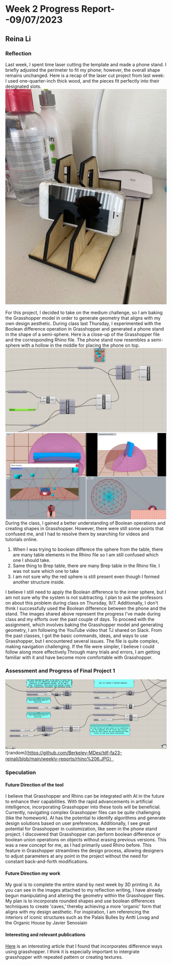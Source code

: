# Week 2 Progress Report- -09/07/2023

## Reina Li

### Reflection
Last week, I spent time laser cutting the template and made a phone stand. I briefly adjusted the perimeter to fit my phone; however, the overall shape remains unchanged. Here is a recap of the laser cut project from last week: I used one-quarter-inch thick wood, and the pieces fit perfectly into their designated slots.
![random](https://github.com/Berkeley-MDes/tdf-fa23-reinali/blob/main/weekly-reports/609786820237133587.jpg)

For this project, I decided to take on the medium challenge, so I am baking the Grasshopper model in order to generate geometry that aligns with my own design aesthetic. During class last Thursday, I experimented with the Boolean difference operation in Grasshopper and generated a phone stand in the shape of a semi-sphere. Here is a close-up of the Grasshopper file and the corresponding Rhino file. The phone stand now resembles a semi-sphere with a hollow in the middle for placing the phone on top.
![random](https://github.com/Berkeley-MDes/tdf-fa23-reinali/blob/main/weekly-reports/grasshopper%20in%20class.JPG)
![random](https://github.com/Berkeley-MDes/tdf-fa23-reinali/blob/main/weekly-reports/rhino%20in%20class.JPG)
During the class, I gained a better understanding of Boolean operations and creating shapes in Grasshopper. However, there were still some points that confused me, and I had to resolve them by searching for videos and tutorials online.
1. When I was trying to boolean differece the sphere from the table, there are many table elements in the Rhino file so I am still confused which one I should take.
2. Same thing to Brep table, there are many Brep table in the Rhino file. I was not sure which one to take
3. I am not sure why the red sphere is still present even though I formed another structure inside.
   
I believe I still need to apply the Boolean difference to the inner sphere, but I am not sure why the system is not subtracting. I plan to ask the professors on about this problem during class on Thursday, 9/7. Additionally, I don't think I successfully used the Boolean difference between the phone and the stand. The images shared above represent the progress I've made during class and my efforts over the past couple of days.
To proceed with the assignment, which involves baking the Grasshopper model and generating geometry, I am following the YouTube video that TJ shared on Slack. From the past classes, I got the basic commands, ideas, and ways to use Grasshopper, but I encountered several issues. The file is quite complex, making navigation challenging. If the file were simpler, I believe I could follow along more effectively.Through many trials and errors, I am getting familiar with it and have become more comfortable with Grasshopper.

### Assessment and Progress of Final Project 1
![random](https://github.com/Berkeley-MDes/tdf-fa23-reinali/blob/main/weekly-reports/grasshopper%206.JPG)
![random](https://github.com/Berkeley-MDes/tdf-fa23-reinali/blob/main/weekly-reports/rhino%206.JPG）
### Speculation
#### Future Direction of the tool
I believe that Grasshopper and Rhino can be integrated with AI in the future to enhance their capabilities. With the rapid advancements in artificial intelligence, incorporating Grasshopper into these tools will be beneficial. Currently, navigating complex Grasshopper files can be quite challenging (like the homework). AI has the potential to identify algorithms and generate design solutions based on user preferences. Additionally, I see great potential for Grasshopper in customization, like seen in the phone stand project. I discovered that Grasshopper can perform boolean difference or boolean union operations on objects without erasing previous versions. This was a new concept for me, as I had primarily used Rhino before. This feature in Grasshopper streamlines the design process, allowing designers to adjust parameters at any point in the project without the need for constant back-and-forth modifications.

#### Future Direction my work
My goal is to complete the entire stand by next week by 3D printing it. As you can see in the images attached to my reflection writing, I have already begun manipulating and altering the geometry within the Grasshopper files. My plan is to incorporate rounded shapes and use boolean differences techniques to create 'caves,' thereby achieving a more 'organic' form that aligns with my design aesthetic. For inspiration, I am referencing the interiors of iconic structures such as the Palais Bulles by Antti Lovag and the Organic House by Javier Senosiain

#### Interesting and relevant publications
[Here](https://www.3dnatives.com/en/what-are-the-advantages-of-using-grasshopper-for-3d-printing-100620214/) is an interesting article that I found that incorporates difference ways using grasshopper. I think it is especially important to intergrate grasshopper with repeated pattern or creating textures. 

